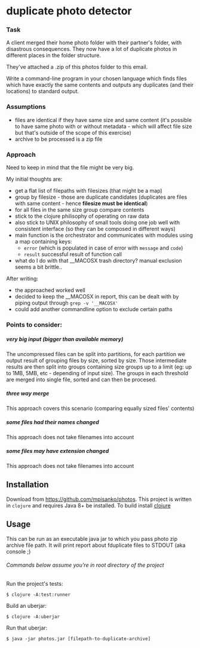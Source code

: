 # duplicate photo detector
### Task 
A client merged their home photo folder with their partner's folder, with disastrous consequences. They now have a lot of duplicate photos in different places in the folder structure.

They've attached a .zip of this photos folder to this email.

Write a command-line program in your chosen language which finds files which have exactly the same contents and outputs any duplicates (and their locations) to standard output.
                       
### Assumptions
 - files are identical if they have same size and same content (it's possible to have same photo with or without metadata - which will affect file size but that's outside of the scope of this exercise)
 - archive to be processed is a zip file

### Approach
Need to keep in mind that the file might be very big.

My initial thoughts are:
 - get a flat list of filepaths with filesizes (that might be a map)
 - group by filesize - those are duplicate candidates (duplicates are files with same content - hence **filesize must be identical**)
 - for all files in the same size group compare contents
 - stick to the clojure philisophy of operating on raw data
 - also stick to UNIX philosophy of small tools doing one job well with consistent interface (so they can be composed in different ways)
 - main function is the orchestrator and communicates with modules using a map containing keys: 
    - `error` (which is populated in case of error with `message` and `code`)
    - `result` successful result of function call
 - what do I do with that __MACOSX trash directory? manual exclusion seems a bit brittle..
 
After writing:
 - the approached worked well 
 - decided to keep the __MACOSX in report, this can be dealt with by piping output through `grep -v '__MACOSX'`
 - could add another commandline option to exclude certain paths 
 
### Points to consider:

##### very big input (bigger than available memory)
 The uncompressed files can be split into partitions, for each partition we output result of grouping files by size, sorted by size. 
 Those intermediate results are then split into groups containing size groups up to a limit (eg: up to 1MB, 5MB, etc - depending of input size).
 The groups in each threshold are merged into single file, sorted and can then be procesed.
 
##### three way merge
This approach covers this scenario (comparing equally sized files' contents)
 
##### some files had their names changed
This approach does not take filenames into account
 
##### some files may have extension changed
This approach does not take filenames into account

## Installation

Download from https://github.com/mpisanko/photos.
This project is written in `clojure` and requires Java 8+ be installed. To build install [clojure](https://clojure.org/guides/getting_started#_clojure_installer_and_cli_tools)

## Usage

This can be run as an executable java jar to which you pass photo zip archive file path. 
It will print report about fduplicate files to STDOUT (aka console ;) 

###### Commands below assume you're in root directory of the project
Run the project's tests:

    $ clojure -A:test:runner

Build an uberjar:

    $ clojure -A:uberjar

Run that uberjar:

    $ java -jar photos.jar [filepath-to-duplicate-archive]